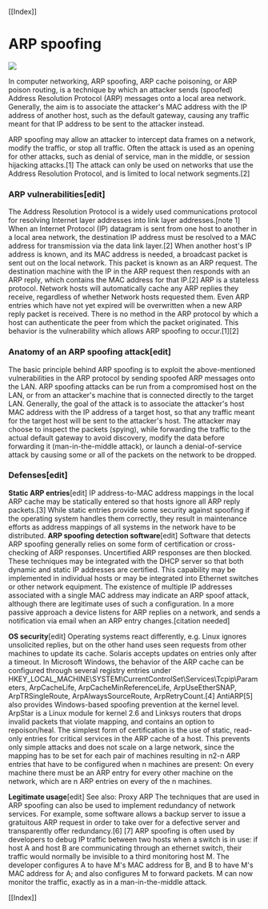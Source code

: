 [[Index]] 

# ARP spoofing

![](466px-ARP_Spoofing.svg.png)

In computer networking, ARP spoofing, ARP cache poisoning, or ARP poison routing, is a technique by which an attacker sends (spoofed) Address Resolution Protocol (ARP) messages onto a local area network. Generally, the aim is to associate the attacker's MAC address with the IP address of another host, such as the default gateway, causing any traffic meant for that IP address to be sent to the attacker instead.

ARP spoofing may allow an attacker to intercept data frames on a network, modify the traffic, or stop all traffic. Often the attack is used as an opening for other attacks, such as denial of service, man in the middle, or session hijacking attacks.[1]
The attack can only be used on networks that use the Address Resolution Protocol, and is limited to local network segments.[2]

### ARP vulnerabilities[edit]
The Address Resolution Protocol is a widely used communications protocol for resolving Internet layer addresses into link layer addresses.[note 1]
When an Internet Protocol (IP) datagram is sent from one host to another in a local area network, the destination IP address must be resolved to a MAC address for transmission via the data link layer.[2] When another host's IP address is known, and its MAC address is needed, a broadcast packet is sent out on the local network. This packet is known as an ARP request. The destination machine with the IP in the ARP request then responds with an ARP reply, which contains the MAC address for that IP.[2]
ARP is a stateless protocol. Network hosts will automatically cache any ARP replies they receive, regardless of whether Network hosts requested them. Even ARP entries which have not yet expired will be overwritten when a new ARP reply packet is received. There is no method in the ARP protocol by which a host can authenticate the peer from which the packet originated. This behavior is the vulnerability which allows ARP spoofing to occur.[1][2]

### Anatomy of an ARP spoofing attack[edit]
The basic principle behind ARP spoofing is to exploit the above-mentioned vulnerabilities in the ARP protocol by sending spoofed ARP messages onto the LAN. ARP spoofing attacks can be run from a compromised host on the LAN, or from an attacker's machine that is connected directly to the target LAN.
Generally, the goal of the attack is to associate the attacker's host MAC address with the IP address of a target host, so that any traffic meant for the target host will be sent to the attacker's host. The attacker may choose to inspect the packets (spying), while forwarding the traffic to the actual default gateway to avoid discovery, modify the data before forwarding it (man-in-the-middle attack), or launch a denial-of-service attack by causing some or all of the packets on the network to be dropped.

### Defenses[edit]
**Static ARP entries**[edit]
IP address-to-MAC address mappings in the local ARP cache may be statically entered so that hosts ignore all ARP reply packets.[3] While static entries provide some security against spoofing if the operating system handles them correctly, they result in maintenance efforts as address mappings of all systems in the network have to be distributed.
**ARP spoofing detection software**[edit]
Software that detects ARP spoofing generally relies on some form of certification or cross-checking of ARP responses. Uncertified ARP responses are then blocked. These techniques may be integrated with the DHCP server so that both dynamic and static IP addresses are certified. This capability may be implemented in individual hosts or may be integrated into Ethernet switches or other network equipment. The existence of multiple IP addresses associated with a single MAC address may indicate an ARP spoof attack, although there are legitimate uses of such a configuration. In a more passive approach a device listens for ARP replies on a network, and sends a notification via email when an ARP entry changes.[citation needed]

**OS security**[edit]
Operating systems react differently, e.g. Linux ignores unsolicited replies, but on the other hand uses seen requests from other machines to update its cache. Solaris accepts updates on entries only after a timeout. In Microsoft Windows, the behavior of the ARP cache can be configured through several registry entries under HKEY_LOCAL_MACHINE\SYSTEM\CurrentControlSet\Services\Tcpip\Parameters, ArpCacheLife, ArpCacheMinReferenceLife, ArpUseEtherSNAP, ArpTRSingleRoute, ArpAlwaysSourceRoute, ArpRetryCount.[4]
AntiARP[5] also provides Windows-based spoofing prevention at the kernel level. ArpStar is a Linux module for kernel 2.6 and Linksys routers that drops invalid packets that violate mapping, and contains an option to repoison/heal.
The simplest form of certification is the use of static, read-only entries for critical services in the ARP cache of a host. This prevents only simple attacks and does not scale on a large network, since the mapping has to be set for each pair of machines resulting in n2-n ARP entries that have to be configured when n machines are present: On every machine there must be an ARP entry for every other machine on the network, which are n ARP entries on every of the n machines.

**Legitimate usage**[edit]
See also: Proxy ARP
The techniques that are used in ARP spoofing can also be used to implement redundancy of network services. For example, some software allows a backup server to issue a gratuitous ARP request in order to take over for a defective server and transparently offer redundancy.[6] [7]
ARP spoofing is often used by developers to debug IP traffic between two hosts when a switch is in use: if host A and host B are communicating through an ethernet switch, their traffic would normally be invisible to a third monitoring host M. The developer configures A to have M's MAC address for B, and B to have M's MAC address for A; and also configures M to forward packets. M can now monitor the traffic, exactly as in a man-in-the-middle attack.

[[Index]] 